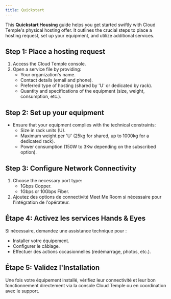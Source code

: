 ```yaml
---
title: Quickstart
---
```


This **Quickstart Housing** guide helps you get started swiftly with Cloud Temple's physical hosting offer. It outlines the crucial steps to place a hosting request, set up your equipment, and utilize additional services.

## Step 1: Place a hosting request

1. Access the Cloud Temple console.
2. Open a service file by providing:
   - Your organization's name.
   - Contact details (email and phone).
   - Preferred type of hosting (shared by 'U' or dedicated by rack).
   - Quantity and specifications of the equipment (size, weight, consumption, etc.).

## Step 2: Set up your equipment

- Ensure that your equipment complies with the technical constraints:
  - Size in rack units (U).
  - Maximum weight per 'U' (25kg for shared, up to 1000kg for a dedicated rack).
  - Power consumption (150W to 3Kw depending on the subscribed option).
  
## Step 3: Configure Network Connectivity

1. Choose the necessary port type:
   - 1Gbps Copper.
   - 1Gbps or 10Gbps Fiber.
2. Ajoutez des options de connectivité Meet Me Room si nécessaire pour l'intégration de l'opérateur.

## Étape 4: Activez les services Hands & Eyes

Si nécessaire, demandez une assistance technique pour :
- Installer votre équipement.
- Configurer le câblage.
- Effectuer des actions occasionnelles (redémarrage, photos, etc.).

## Étape 5: Validez l'Installation

Une fois votre équipement installé, vérifiez leur connectivité et leur bon fonctionnement directement via la console Cloud Temple ou en coordination avec le support.